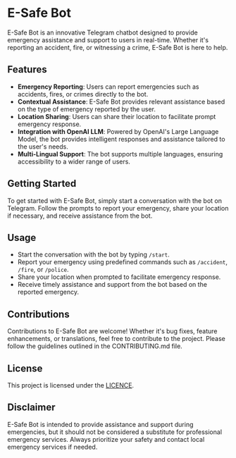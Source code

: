 # E-Safe Bot

E-Safe Bot is an innovative Telegram chatbot designed to provide emergency assistance and support to users in real-time. Whether it's reporting an accident, fire, or witnessing a crime, E-Safe Bot is here to help.

## Features

- **Emergency Reporting**: Users can report emergencies such as accidents, fires, or crimes directly to the bot.
- **Contextual Assistance**: E-Safe Bot provides relevant assistance based on the type of emergency reported by the user.
- **Location Sharing**: Users can share their location to facilitate prompt emergency response.
- **Integration with OpenAI LLM**: Powered by OpenAI's Large Language Model, the bot provides intelligent responses and assistance tailored to the user's needs.
- **Multi-Lingual Support**: The bot supports multiple languages, ensuring accessibility to a wider range of users.

## Getting Started

To get started with E-Safe Bot, simply start a conversation with the bot on Telegram. Follow the prompts to report your emergency, share your location if necessary, and receive assistance from the bot.

## Usage

- Start the conversation with the bot by typing `/start`.
- Report your emergency using predefined commands such as `/accident`, `/fire`, or `/police`.
- Share your location when prompted to facilitate emergency response.
- Receive timely assistance and support from the bot based on the reported emergency.

## Contributions

Contributions to E-Safe Bot are welcome! Whether it's bug fixes, feature enhancements, or translations, feel free to contribute to the project. Please follow the guidelines outlined in the CONTRIBUTING.md file.

## License

This project is licensed under the [LICENCE](LICENSE).

## Disclaimer

E-Safe Bot is intended to provide assistance and support during emergencies, but it should not be considered a substitute for professional emergency services. Always prioritize your safety and contact local emergency services if needed.
